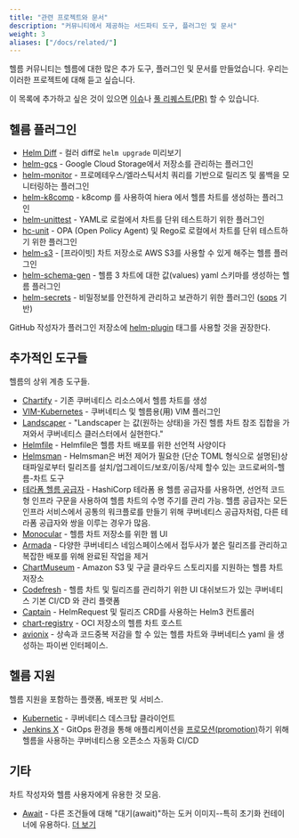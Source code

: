 ```yaml
---
title: "관련 프로젝트와 문서"
description: "커뮤니티에서 제공하는 서드파티 도구, 플러그인 및 문서"
weight: 3
aliases: ["/docs/related/"]
---
```


헬름 커뮤니티는 헬름에 대한 많은 추가 도구, 플러그인 및 문서를 만들었습니다. 우리는
이러한 프로젝트에 대해 듣고 싶습니다.

이 목록에 추가하고 싶은 것이 있으면 
[이슈](https://github.com/helm/helm-www/issues)나 [풀 
리퀘스트(PR)](https://github.com/helm/helm-www/pulls) 할 수 있습니다.

## 헬름 플러그인

- [Helm Diff](https://github.com/databus23/helm-diff) - 컬러 diff로 `helm upgrade` 
  미리보기
- [helm-gcs](https://github.com/nouney/helm-gcs) - Google Cloud Storage에서 
  저장소를 관리하는 플러그인
- [helm-monitor](https://github.com/ContainerSolutions/helm-monitor) - 프로메테우스/엘라스틱서치 쿼리를 기반으로 
  릴리즈 및 롤백을 모니터링하는 플러그인
- [helm-k8comp](https://github.com/cststack/k8comp) - k8comp 를 사용하여 hiera 에서 
  헬름 차트를 생성하는 플러그인
- [helm-unittest](https://github.com/lrills/helm-unittest) - YAML로 
  로컬에서 차트를 단위 테스트하기 위한 플러그인
- [hc-unit](https://github.com/xchapter7x/hcunit) - OPA (Open Policy Agent) 및 Rego로
  로컬에서 차트를 단위 테스트하기 위한 플러그인
- [helm-s3](https://github.com/hypnoglow/helm-s3) - [프라이빗] 차트 저장소로 AWS S3를 
  사용할 수 있게 해주는 헬름 플러그인
- [helm-schema-gen](https://github.com/karuppiah7890/helm-schema-gen) - 헬름 3 차트에 대한 
  값(values) yaml 스키마를 생성하는 헬름 플러그인
- [helm-secrets](https://github.com/jkroepke/helm-secrets) - 비밀정보를 안전하게 관리하고
  보관하기 위한 플러그인 ([sops](https://github.com/mozilla/sops) 기반)

GitHub 작성자가 플러그인 저장소에 
[helm-plugin](https://github.com/search?q=topic%3Ahelm-plugin&type=Repositories) 태그를 
사용할 것을 권장한다.

## 추가적인 도구들

헬름의 상위 계층 도구들.

- [Chartify](https://github.com/appscode/chartify) - 기존 쿠버네티스 리소스에서 
  헬름 차트를 생성
- [VIM-Kubernetes](https://github.com/andrewstuart/vim-kubernetes) - 쿠버네티스 및 헬름용(用)
  VIM 플러그인
- [Landscaper](https://github.com/Eneco/landscaper/) - "Landscaper 는 값(원하는 상태)을 가진 
  헬름 차트 참조 집합을 가져와서
  쿠버네티스 클러스터에서 실현한다."
- [Helmfile](https://github.com/roboll/helmfile) - Helmfile은 헬름 차트 배포를 
  위한 선언적 사양이다
- [Helmsman](https://github.com/Praqma/helmsman) - Helmsman은 버전 제어가 필요한 
  (단순 TOML 형식으로 설명된)상태파일로부터 
  릴리즈를 설치/업그레이드/보호/이동/삭제 할수 있는 
  코드로써의-헬름-차트 도구
- [테라폼 헬름 
  공급자](https://github.com/hashicorp/terraform-provider-helm) - HashiCorp 
  테라폼 용 헬름 공급자를 사용하면, 선언적 코드형 인프라 구문을 사용하여 
  헬름 차트의 수명 주기를 관리 가능. 헬름 공급자는 모든 인프라 서비스에서 
  공통의 워크플로를 만들기 위해 쿠버네티스 공급자처럼, 다른 테라폼 공급자와 
  쌍을 이루는 경우가 많음.
- [Monocular](https://github.com/helm/monocular) - 헬름 차트 저장소를 
  위한 웹 UI
- [Armada](https://airshipit.readthedocs.io/projects/armada/en/latest/) - 다양한 
  쿠버네티스 네임스페이스에서 접두사가 붙은 릴리즈를 관리하고 
  복잡한 배포를 위해 완료된 작업을 제거
- [ChartMuseum](https://github.com/helm/chartmuseum) - Amazon S3 및 
  구글 클라우드 스토리지를 지원하는 헬름 차트 저장소
- [Codefresh](https://codefresh.io) - 헬름 차트 및 릴리즈를 관리하기 위한 
  UI 대쉬보드가 있는 쿠버네티스 기본 CI/CD 와 관리 플랫폼 
- [Captain](https://github.com/alauda/captain) - HelmRequest 및 
  릴리즈 CRD를 사용하는 Helm3 컨트롤러
- [chart-registry](https://github.com/hangyan/chart-registry) - OCI 저장소의 
  헬름 차트 호스트
- [avionix](https://github.com/zbrookle/avionix) - 상속과 코드중복 저감을 할 수 있는
  헬름 차트와 쿠버네티스 yaml 을 생성하는 파이썬 인터페이스. 

## 헬름 지원

헬름 지원을 포함하는 플랫폼, 배포판 및 서비스.

- [Kubernetic](https://kubernetic.com/) - 쿠버네티스 데스크탑 클라이언트
- [Jenkins X](https://jenkins-x.io/) - GitOps 환경을 통해 애플리케이션을 
  [프로모션(promotion)](https://jenkins-x.io/docs/getting-started/promotion/)하기 위해
  헬름을 사용하는 쿠버네티스용 오픈소스 자동화 CI/CD

## 기타

차트 작성자와 헬름 사용자에게 유용한 것 모음.

- [Await](https://github.com/saltside/await) - 다른 조건들에 대해 "대기(await)"하는 
  도커 이미지--특히 초기화 컨테이너에 유용하다. [더 
  보기](https://blog.slashdeploy.com/2017/02/16/introducing-await/)
